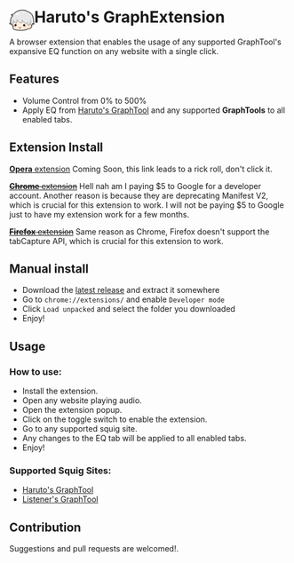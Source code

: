 # <img src="icons/icon.png" width="45" align="left"> Haruto's GraphExtension

A browser extension that enables the usage of any supported GraphTool's expansive EQ function on any website with a single click.

## Features

- Volume Control from 0% to 500%
- Apply EQ from [Haruto's GraphTool](https://graphtool.harutohiroki.com/) and any supported **GraphTools** to all enabled tabs.

## Extension Install

[**Opera** extension](https://www.youtube.com/watch?v=dQw4w9WgXcQ) Coming Soon, this link leads to a rick roll, don't click it.

~~[**Chrome** extension]()~~ Hell nah am I paying $5 to Google for a developer account. Another reason is because they are deprecating Manifest V2,
which is crucial for this extension to work. I will not be paying $5 to Google just to have my extension work for a few months.

~~[**Firefox** extension]()~~ Same reason as Chrome, Firefox doesn't support the tabCapture API, which is crucial for this extension to work.

## Manual install

- Download the [latest release](https://github.com/HarutoHiroki/HarutoGraphExtension/releases/latest) and extract it somewhere
- Go to `chrome://extensions/` and enable `Developer mode`
- Click `Load unpacked` and select the folder you downloaded
- Enjoy!

## Usage
### How to use:
- Install the extension.
- Open any website playing audio.
- Open the extension popup.
- Click on the toggle switch to enable the extension.
- Go to any supported squig site.
- Any changes to the EQ tab will be applied to all enabled tabs.
- Enjoy!

### Supported Squig Sites:
- [Haruto's GraphTool](https://graphtool.harutohiroki.com/)
- [Listener's GraphTool](https://listener800.github.io/)


## Contribution

Suggestions and pull requests are welcomed!.